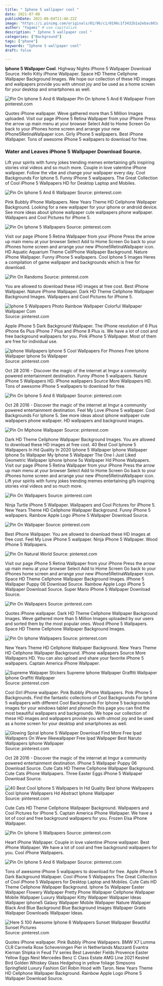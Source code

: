 ```yaml
---
title: " Iphone 5 wallpaper cool "
date: 2021-07-08
publishDate: 2021-06-04T11:48:22Z
image: "https://i.pinimg.com/originals/01/96/c1/0196c1f3432b1a2ebac601dadb7b92cd.jpg"
author: "Yagami" # use capitalize
description: " Iphone 5 wallpaper cool "
categories: ["Background"]
tags: ["phone"]
keywords: "Iphone 5 wallpaper cool"
draft: false

---
```



**Iphone 5 Wallpaper Cool**. Highway Nights iPhone 5 Wallpaper Download Source. Hello Kitty iPhone Wallpaper. Space HD Theme Cellphone Wallpaper Background Images. We hope our collection of these HD images and wallpapers provide you with utmost joy and be used as a home screen for your desktop and smartphones as well.

![Pin On Iphone 5 And 6 Wallpaper](https://i.pinimg.com/originals/7c/31/52/7c31527fe8e7b6ff77d181e8f660b59f.jpg "Pin On Iphone 5 And 6 Wallpaper")
Pin On Iphone 5 And 6 Wallpaper From pinterest.com


Quotes iPhone wallpaper. Weve gathered more than 5 Million Images uploaded. Visit our page iPhone 5 Retina Wallpaper from your iPhone Press the arrow up main menu at your browser Select Add to Home Screen Go back to your iPhones home screen and arrange your new iPhone5RetinaWallpaper icon. Girly iPhone 5 wallpapers. Best iPhone Wallpaper. Tons of awesome iPhone 5 wallpapers to download for free.

### Water and Leaves iPhone 5 Wallpaper Download Source.

Lift your spirits with funny jokes trending memes entertaining gifs inspiring stories viral videos and so much more. Couple in love valentine iPhone wallpaper. Follow the vibe and change your wallpaper every day. Cool Backgrounds For Iphone 5. Funny iPhone 5 wallpapers. The Great Collection of Cool iPhone 5 Wallpapers HD for Desktop Laptop and Mobiles.


![Pin On Iphone 5 And 6 Wallpaper](https://i.pinimg.com/originals/77/72/47/7772473f10c3ab971f557bf733dba0ad.jpg "Pin On Iphone 5 And 6 Wallpaper")
Source: pinterest.com

Pink Bubbly iPhone Wallpapers. New Years Theme HD Cellphone Wallpaper Background. Looking for a new wallpaper for your iphone or android device. See more ideas about iphone wallpaper cute wallpapers phone wallpaper. Wallpapers and Cool Pictures for iPhone 5.

![Pin On Iphone 5 Wallpapers](https://i.pinimg.com/originals/43/53/f8/4353f87da7114469604fd1c4f09e35db.png "Pin On Iphone 5 Wallpapers")
Source: pinterest.com

Visit our page iPhone 5 Retina Wallpaper from your iPhone Press the arrow up main menu at your browser Select Add to Home Screen Go back to your iPhones home screen and arrange your new iPhone5RetinaWallpaper icon. HD Aquatic Aquarium Theme CellPhone Wallpaper Background. Nature iPhone Wallpaper. Funny iPhone 5 wallpapers. Cool Iphone 5 Images Heres a compilation of game wallpaper and backgrounds which is free for download.

![Pin On Randoms](https://i.pinimg.com/originals/0b/9d/7a/0b9d7aacac6f08c1bdfd2f28758dd62f.png "Pin On Randoms")
Source: pinterest.com

You are allowed to download these HD images at free cost. Best iPhone Wallpaper. Nature iPhone Wallpaper. Dark HD Theme Cellphone Wallpaper Background Images. Wallpapers and Cool Pictures for iPhone 5.

![Iphone 5 Wallpapers Photo Rainbow Wallpaper Colorful Wallpaper Wallpaper Com](https://i.pinimg.com/originals/bb/98/f5/bb98f511a0722c30ed644dc0bf861edc.jpg "Iphone 5 Wallpapers Photo Rainbow Wallpaper Colorful Wallpaper Wallpaper Com")
Source: pinterest.com

Apple iPhone 5 Dark Background Wallpaper. The iPhone resolution of 6 Plus iPhone 6s Plus iPhone 7 Plus and iPhone 8 Plus is. We have a lot of cool and free background wallpapers for you. Pink iPhone 5 Wallpaper. Most of them are free for individual use.

![Iphone Wallpapers Iphone 5 Cool Wallpapers For Phones Free Iphone Wallpaper Iphone 5s Wallpaper](https://i.pinimg.com/originals/0d/71/1e/0d711eb43cfef45ac9d8fc7390789b71.jpg "Iphone Wallpapers Iphone 5 Cool Wallpapers For Phones Free Iphone Wallpaper Iphone 5s Wallpaper")
Source: pinterest.com

Oct 28 2016 - Discover the magic of the internet at Imgur a community powered entertainment destination. Funny iPhone 5 wallpapers. Nature iPhone 5 Wallpapers HD. IPhone wallpapers Source More Wallpapers HD. Tons of awesome iPhone 5 wallpapers to download for free.

![Pin On Iphone 5 And 6 Wallpaper](https://i.pinimg.com/originals/7c/31/52/7c31527fe8e7b6ff77d181e8f660b59f.jpg "Pin On Iphone 5 And 6 Wallpaper")
Source: pinterest.com

Oct 28 2016 - Discover the magic of the internet at Imgur a community powered entertainment destination. Feel My Love iPhone 5 wallpaper. Cool Backgrounds For Iphone 5. See more ideas about iphone wallpaper cute wallpapers phone wallpaper. HD wallpapers and background images.

![Pin On Miphone Wallpaper](https://i.pinimg.com/originals/57/44/47/5744474016fbe49f24e070392fca75fa.jpg "Pin On Miphone Wallpaper")
Source: pinterest.com

Dark HD Theme Cellphone Wallpaper Background Images. You are allowed to download these HD images at free cost. 40 Best Cool Iphone 5 Wallpapers In Hd Quality In 2020 Iphone 5 Wallpaper Iphone Wallpaper Iphone 5s Wallpaper My Iphone 5 Wallpaper The One I Just Liked Geometric Wallpaper Iphone Iphone 5s Wallpaper Hd Phone Wallpapers. Visit our page iPhone 5 Retina Wallpaper from your iPhone Press the arrow up main menu at your browser Select Add to Home Screen Go back to your iPhones home screen and arrange your new iPhone5RetinaWallpaper icon. Lift your spirits with funny jokes trending memes entertaining gifs inspiring stories viral videos and so much more.

![Pin On Wallpapers](https://i.pinimg.com/736x/24/28/49/242849993e39b7e636169707a56020c7.jpg "Pin On Wallpapers")
Source: pinterest.com

Ninja Turtle iPhone 5 Wallpaper. Wallpapers and Cool Pictures for iPhone 5. New Years Theme HD Cellphone Wallpaper Background. Funny iPhone 5 wallpapers. Rainbow Apple Logo iPhone 5 Wallpaper Download Source.

![Pin On Wallpaper](https://i.pinimg.com/originals/01/04/a2/0104a2f75b2ac60910c50740598c4575.jpg "Pin On Wallpaper")
Source: pinterest.com

Best iPhone Wallpaper. You are allowed to download these HD images at free cost. Feel My Love iPhone 5 wallpaper. Ninja iPhone 5 Wallpaper. Wood iPhone 5 Wallpapers.

![Pin On Natural World](https://i.pinimg.com/originals/a1/a3/64/a1a364a2f9d14cf9927434f0ca5a4323.jpg "Pin On Natural World")
Source: pinterest.com

Visit our page iPhone 5 Retina Wallpaper from your iPhone Press the arrow up main menu at your browser Select Add to Home Screen Go back to your iPhones home screen and arrange your new iPhone5RetinaWallpaper icon. Space HD Theme Cellphone Wallpaper Background Images. IPhone 5 Wallpaper Puppy 06 Download Source. Rainbow Apple Logo iPhone 5 Wallpaper Download Source. Super Mario iPhone 5 Wallpaper Download Source.

![Pin On Wallpapers](https://i.pinimg.com/originals/62/79/c5/6279c5bef6469ba1a2983a7074efb976.jpg "Pin On Wallpapers")
Source: pinterest.com

Quotes iPhone wallpaper. Dark HD Theme Cellphone Wallpaper Background Images. Weve gathered more than 5 Million Images uploaded by our users and sorted them by the most popular ones. Wood iPhone 5 Wallpapers. Space HD Theme Cellphone Wallpaper Background Images.

![Pin On Iphone Wallpapers](https://i.pinimg.com/originals/37/f4/dd/37f4dd0ca81e8b0938697edb9f50aff5.jpg "Pin On Iphone Wallpapers")
Source: pinterest.com

New Years Theme HD Cellphone Wallpaper Background. New Years Theme HD Cellphone Wallpaper Background. IPhone wallpapers Source More Wallpapers HD. You can also upload and share your favorite iPhone 5 wallpapers. Captain America iPhone Wallpaper.

![Supreme Walpaper Stickers Supreme Iphone Wallpaper Graffiti Wallpaper Iphone Graffiti Wallpaper](https://i.pinimg.com/originals/a6/7a/d6/a67ad69af50d1781132a279ac916b9ae.jpg "Supreme Walpaper Stickers Supreme Iphone Wallpaper Graffiti Wallpaper Iphone Graffiti Wallpaper")
Source: pinterest.com

Cool Girl iPhone wallpaper. Pink Bubbly iPhone Wallpapers. Pink iPhone 5 Backgrounds. Find the fantastic collections of Cool Backgrounds For Iphone 5 wallpapers with different Cool Backgrounds For Iphone 5 backgrounds images for your windows tablet and phoneOn this page you can find the most beautiful wallpapers and backgrounds. We hope our collection of these HD images and wallpapers provide you with utmost joy and be used as a home screen for your desktop and smartphones as well.

![Glowing Spiral Iphone 5 Wallpaper Download Find More Free Ipad Wallpapers On Www Ilikewallpaper Free Ipad Wallpaper Best Naruto Wallpapers Iphone Wallpaper](https://i.pinimg.com/originals/be/59/d5/be59d5342565cf34e3aa58920cd08649.jpg "Glowing Spiral Iphone 5 Wallpaper Download Find More Free Ipad Wallpapers On Www Ilikewallpaper Free Ipad Wallpaper Best Naruto Wallpapers Iphone Wallpaper")
Source: pinterest.com

Oct 28 2016 - Discover the magic of the internet at Imgur a community powered entertainment destination. IPhone 5 Wallpaper Puppy 06 Download Source. Cute Cats HD Theme Cellphone Wallpaper Background. Cute Cats iPhone Wallpapers. Three Easter Eggs iPhone 5 Wallpaper Download Source.

![40 Best Cool Iphone 5 Wallpapers In Hd Quality Best Iphone Wallpapers Cool Iphone Wallpapers Hd Abstract Iphone Wallpaper](https://i.pinimg.com/originals/bd/26/d3/bd26d3c9432f7f2a6a4d2570b3761343.jpg "40 Best Cool Iphone 5 Wallpapers In Hd Quality Best Iphone Wallpapers Cool Iphone Wallpapers Hd Abstract Iphone Wallpaper")
Source: pinterest.com

Cute Cats HD Theme Cellphone Wallpaper Background. Wallpapers and Cool Pictures for iPhone 5. Captain America iPhone Wallpaper. We have a lot of cool and free background wallpapers for you. Frozen Elsa iPhone Wallpaper.

![Pin On Iphone 5 Wallpapers](https://i.pinimg.com/originals/07/c2/2f/07c22f3b44284a4d5deb0689bc874326.jpg "Pin On Iphone 5 Wallpapers")
Source: pinterest.com

Heart iPhone Wallpaper. Couple in love valentine iPhone wallpaper. Best iPhone Wallpaper. We have a lot of cool and free background wallpapers for you. Cool iPhone Wallpapers.

![Pin On Iphone 5 And 6 Wallpaper](https://i.pinimg.com/originals/f8/03/3d/f8033d66d82eb172ca1d2151d5de38a3.jpg "Pin On Iphone 5 And 6 Wallpaper")
Source: pinterest.com

Tons of awesome iPhone 5 wallpapers to download for free. Apple iPhone 5 Dark Background Wallpaper. Cool iPhone 5 Wallpapers The Great Collection of Cool iPhone 5 Wallpapers for Desktop Laptop and Mobiles. Cute Cats HD Theme Cellphone Wallpaper Background. Iphone 5s Wallpaper Easter Wallpaper Flowery Wallpaper Pretty Phone Wallpaper Cellphone Wallpaper Mobile Wallpaper Luxury Wallpaper Kitty Wallpaper Wallpaper Ideas Wallpaper Iphone5 Galaxy Wallpaper Mobile Wallpaper Nature Wallpaper Black And Blue Background Blue Background Images Wallpaper Gratis Wallpaper Downloads Wallpaper Ideas.

![Here S 100 Awesome Iphone 6 Wallpapers Sunset Wallpaper Beautiful Sunset Pictures](https://i.pinimg.com/originals/01/96/c1/0196c1f3432b1a2ebac601dadb7b92cd.jpg "Here S 100 Awesome Iphone 6 Wallpapers Sunset Wallpaper Beautiful Sunset Pictures")
Source: pinterest.com

Quotes iPhone wallpaper. Pink Bubbly iPhone Wallpapers. BMW X7 Lumma CLR Carmella Rose Scheveningen Pier in Netherlands Mazzanti Evantra Kiernan Shipka in Feud TV series Best Lavender Fields Provence Easter Yellow Eggs Nest Mercedes Benz C Class Estate AMG Line 2021 Kestrel Bird Golden Whiskey Glass Hedgehog in yellow foliage Simpsons Springfield Luxury Fashion Girl Robin Hood with Taron. New Years Theme HD Cellphone Wallpaper Background. Rainbow Apple Logo iPhone 5 Wallpaper Download Source.

